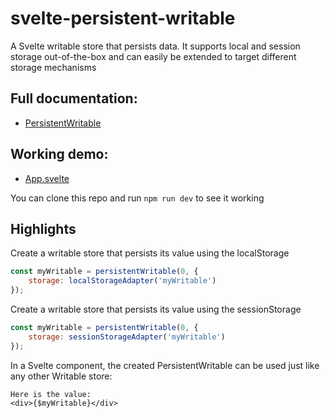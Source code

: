 # svelte-persistent-writable

A Svelte writable store that persists data. It supports local and session storage out-of-the-box and can easily be extended to target different storage mechanisms

## Full documentation:
* [PersistentWritable](https://github.com/cdellacqua/svelte-persistent-writable/blob/master/docs/README.md)

## Working demo:
* [App.svelte](https://github.com/cdellacqua/svelte-persistent-writable/blob/master/src/App.svelte)

You can clone this repo and run `npm run dev` to see it working

## Highlights

Create a writable store that persists its value using the localStorage
```javascript
const myWritable = persistentWritable(0, {
	storage: localStorageAdapter('myWritable')
});
```

Create a writable store that persists its value using the sessionStorage
```javascript
const myWritable = persistentWritable(0, {
	storage: sessionStorageAdapter('myWritable')
});
```


In a Svelte component, the created PersistentWritable can be used just like any other Writable store:

```svelte
Here is the value:
<div>{$myWritable}</div>
```
